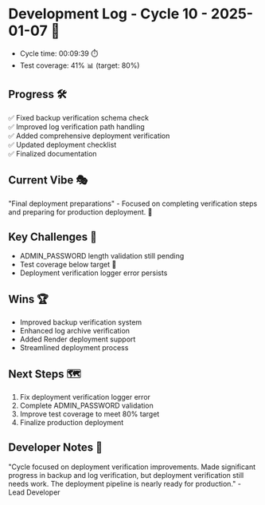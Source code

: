 # Development Log - Cycle 10 - 2025-01-07 🚀
- Cycle time: 00:09:39 ⏱️
- Test coverage: 41% 📊 (target: 80%)

## Progress 🛠️
✅ Fixed backup verification schema check  
✅ Improved log verification path handling  
✅ Added comprehensive deployment verification  
✅ Updated deployment checklist  
✅ Finalized documentation  

## Current Vibe 🎭
"Final deployment preparations" - Focused on completing verification steps and preparing for production deployment. 🚀

## Key Challenges 🚧
- ADMIN_PASSWORD length validation still pending  
- Test coverage below target 🐛  
- Deployment verification logger error persists  

## Wins 🏆
- Improved backup verification system  
- Enhanced log archive verification  
- Added Render deployment support  
- Streamlined deployment process  

## Next Steps 🗺️
1. Fix deployment verification logger error  
2. Complete ADMIN_PASSWORD validation  
3. Improve test coverage to meet 80% target  
4. Finalize production deployment  

## Developer Notes 📝
"Cycle focused on deployment verification improvements. Made significant progress in backup and log verification, but deployment verification still needs work. The deployment pipeline is nearly ready for production." - Lead Developer
